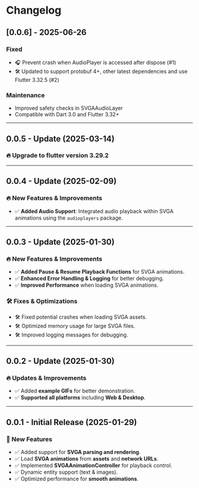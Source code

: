 # Changelog

## [0.0.6] - 2025-06-26

### Fixed
- 🎧 Prevent crash when AudioPlayer is accessed after dispose (#1)
- 🛠️ Updated to support protobuf 4+, other latest dependencies and use Flutter 3.32.5 (#2)

### Maintenance
- Improved safety checks in SVGAAudioLayer
- Compatible with Dart 3.0 and Flutter 3.32+

---

## 0.0.5 - Update (2025-03-14)

### 🔥 Upgrade to flutter version 3.29.2

---

## 0.0.4 - Update (2025-02-09)

### 🔥 New Features & Improvements
- ✅ **Added Audio Support**: Integrated audio playback within SVGA animations using the `audioplayers` package.

---

## 0.0.3 - Update (2025-01-30)

### 🔥 New Features & Improvements
- ✅ **Added Pause & Resume Playback Functions** for SVGA animations.
- ✅ **Enhanced Error Handling & Logging** for better debugging.
- ✅ **Improved Performance** when loading SVGA animations.

### 🛠 Fixes & Optimizations
- 🛠 Fixed potential crashes when loading SVGA assets.
- 🛠 Optimized memory usage for large SVGA files.
- 🛠 Improved logging messages for debugging.

---

## 0.0.2 - Update (2025-01-30)

### 🔥 Updates & Improvements
- ✅ Added **example GIFs** for better demonstration.
- ✅ **Supported all platforms** including **Web & Desktop**.

---

## 0.0.1 - Initial Release (2025-01-29)

### 🎉 New Features
- ✅ Added support for **SVGA parsing and rendering**.
- ✅ Load **SVGA animations** from **assets** and **network URLs**.
- ✅ Implemented **SVGAAnimationController** for playback control.
- ✅ Dynamic entity support (text & images).
- ✅ Optimized performance for **smooth animations**.
